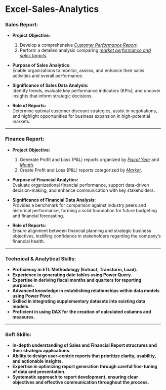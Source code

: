 # Excel-Sales-Analytics

### Sales Report:

- **Project Objective:**  
  1. Develop a comprehensive _[Customer Performance Report](https://github.com/KirandeepMarala/Excel-Sales_Analysis/blob/main/Customer%20Performance%20Report.pdf)_.
  2. Perform a detailed analysis comparing _[market performance and sales targets](https://github.com/KirandeepMarala/Excel-Sales_Analysis/blob/main/Customer%20Performance%20Report.pdf)_.

- **Purpose of Sales Analytics:**  
  Enable organizations to monitor, assess, and enhance their sales activities and overall performance.

- **Significance of Sales Data Analysis:**  
  Identify trends, evaluate key performance indicators (KPIs), and uncover insights that inform strategic decisions.

- **Role of Reports:**  
  Determine optimal customer discount strategies, assist in negotiations, and highlight opportunities for business expansion in high-potential markets.

---

### Finance Report:

- **Project Objective:**  
  1. Generate Profit and Loss (P&L) reports organized by _[Fiscal Year](https://github.com/KirandeepMarala/Excel-Sales_Analysis/blob/main/P%26L%20Statement%20by%20Fiscal%20Year.pdf)_ and _[Month](https://github.com/KirandeepMarala/Excel-Sales_Analysis/blob/main/P%26L%20Statement%20by%20Months.pdf)_.
  2. Create Profit and Loss (P&L) reports categorized by _[Market](https://github.com/KirandeepMarala/Excel-Sales_Analysis/blob/main/P%26L%20Statement%20by%20Markets.pdf)_.

- **Purpose of Financial Analytics:**  
  Evaluate organizational financial performance, support data-driven decision-making, and enhance communication with key stakeholders.

- **Significance of Financial Data Analysis:**  
  Provides a benchmark for comparison against industry peers and historical performance, forming a solid foundation for future budgeting and financial forecasting.

- **Role of Reports:**  
  Ensure alignment between financial planning and strategic business objectives, instilling confidence in stakeholders regarding the company’s financial health.

---

### Technical & Analytical Skills:

- **Proficiency in ETL Methodology (Extract, Transform, Load).**
- **Experience in generating date tables using Power Query.**
- **Expertise in deriving fiscal months and quarters for reporting purposes.**
- **Advanced knowledge in establishing relationships within data models using Power Pivot.**
- **Skilled in integrating supplementary datasets into existing data models.**
- **Proficient in using DAX for the creation of calculated columns and measures.**

---

### Soft Skills:

- **In-depth understanding of Sales and Financial Report structures and their strategic applications.**
- **Ability to design user-centric reports that prioritize clarity, usability, and actionable insights.**
- **Expertise in optimizing report generation through careful fine-tuning of data and presentation.**
- **Systematic approach to report development, ensuring clear objectives and effective communication throughout the process.**
